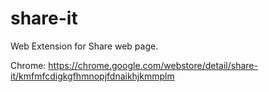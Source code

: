 # share-it
Web Extension for Share web page.

Chrome: https://chrome.google.com/webstore/detail/share-it/kmfmfcdigkgfhmnopjfdnaikhjkmmplm
